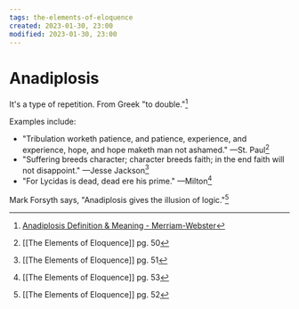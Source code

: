 ```yaml
---
tags: the-elements-of-eloquence 
created: 2023-01-30, 23:00
modified: 2023-01-30, 23:00
---
```


# Anadiplosis
It's a type of repetition. From Greek "to double."[^5]

Examples include:
- "Tribulation worketh patience, and patience, experience, and experience, hope, and hope maketh man not ashamed." —St. Paul[^1]
- "Suffering breeds character; character breeds faith; in the end faith will not disappoint." —Jesse Jackson[^2]
- "For Lycidas is dead, dead ere his prime." —Milton[^4]

Mark Forsyth says, "Anadiplosis gives the illusion of logic."[^3]

[^1]: [[The Elements of Eloquence]] pg. 50
[^2]: [[The Elements of Eloquence]] pg. 51
[^3]: [[The Elements of Eloquence]] pg. 52
[^4]: [[The Elements of Eloquence]] pg. 53
[^5]: [Anadiplosis Definition & Meaning - Merriam-Webster](https://www.merriam-webster.com/dictionary/anadiplosis)